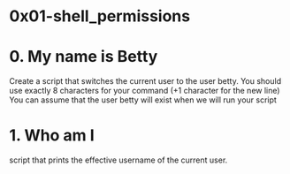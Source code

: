 # 0x01-shell_permissions

# 0. My name is Betty
Create a script that switches the current user to the user betty.
	You should use exactly 8 characters for your command (+1 character for the new line)
	You can assume that the user betty will exist when we will run your script

# 1. Who am I
script that prints the effective username of the current user.
